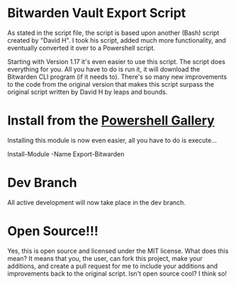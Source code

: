 # Bitwarden Vault Export Script
As stated in the script file, the script is based upon another (Bash) script created by "David H". I took his script, added much more functionality, and eventually converted it over to a Powershell script.

Starting with Version 1.17 it's even easier to use this script. The script does everything for you. All you have to do is run it, it will download the Bitwarden CLI program (if it needs to). There's so many new improvements to the code from the original version that makes this script surpass the original script written by David H by leaps and bounds.

# Install from the <a href="https://www.powershellgallery.com/packages/Export-Bitwarden">Powershell Gallery</a>
Installing this module is now even easier, all you have to do is execute...

Install-Module -Name Export-Bitwarden

# Dev Branch
All active development will now take place in the dev branch.

# Open Source!!!
Yes, this is open source and licensed under the MIT license. What does this mean? It means that you, the user, can fork this project, make your additions, and create a pull request for me to include your additions and improvements back to the original script. Isn't open source cool? I think so!
